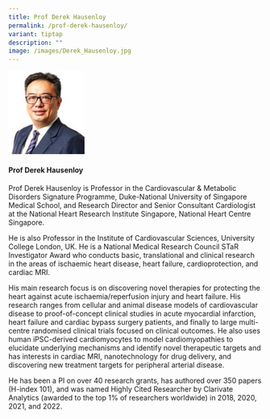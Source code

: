 ```yaml
---
title: Prof Derek Hausenloy
permalink: /prof-derek-hausenloy/
variant: tiptap
description: ""
image: /images/Derek_Hausenloy.jpg
---
```

<p></p>
<div class="isomer-image-wrapper">
<img style="width: 30%;" height="auto" width="100%" alt="" src="/images/ASPIRE Network /Derek_Hausenloy.jpg">
</div>
<h4>Prof Derek Hausenloy</h4>
<p>Prof Derek Hausenloy is Professor in the Cardiovascular &amp; Metabolic
Disorders Signature Programme, Duke-National University of Singapore Medical
School, and Research Director and Senior Consultant Cardiologist at the
National Heart Research Institute Singapore, National Heart Centre Singapore.</p>
<p>He is also Professor in the Institute of Cardiovascular Sciences, University
College London, UK. He is a National Medical Research Council STaR Investigator
Award who conducts basic, translational and clinical research in the areas
of ischaemic heart disease, heart failure, cardioprotection, and cardiac
MRI.</p>
<p>His main research focus is on discovering novel therapies for protecting
the heart against acute ischaemia/reperfusion injury and heart failure.
His research ranges from cellular and animal disease models of cardiovascular
disease to proof-of-concept clinical studies in acute myocardial infarction,
heart failure and cardiac bypass surgery patients, and finally to large
multi-centre randomised clinical trials focused on clinical outcomes. He
also uses human iPSC-derived cardiomyocytes to model cardiomyopathies to
elucidate underlying mechanisms and identify novel therapeutic targets
and has interests in cardiac MRI, nanotechnology for drug delivery, and
discovering new treatment targets for peripheral arterial disease.</p>
<p>He has been a PI on over 40 research grants, has authored over 350 papers
(H-index 101), and was named Highly Cited Researcher by Clarivate Analytics
(awarded to the top 1% of researchers worldwide) in 2018, 2020, 2021, and
2022.</p>
